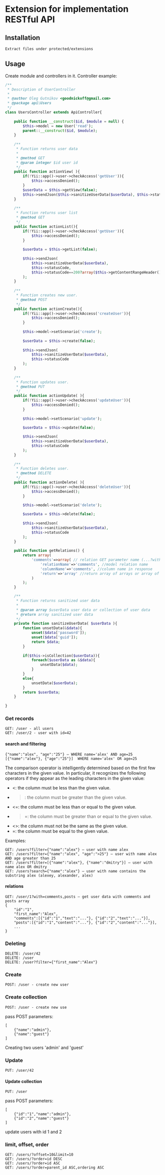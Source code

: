 # Extension for implementation RESTful API

## Installation 

```
Extract files under protected/extensions
```

## Usage 

Create module and controllers in it.
Controller example:
```php
/**
 * Description of UserController
 *
 * @author Oleg Gutnikov <goodnickoff@gmail.com>
 * @package api\Users
 */
class UsersController extends ApiController{
    
    public function __construct($id, $module = null) {
        $this->model = new User('read');
        parent::__construct($id, $module);
    }
    
    /**
     * Function returns user data
     * 
     * @method GET
     * @param integer $id user id
     */
    public function actionView( ){
        if(!Yii::app()->user->checkAccess('getUser')){
            $this->accessDenied();
        }
        $userData = $this->getView(false);
        $this->sendJson($this->sanitizeUserData($userData), $this->statusCode);
    }
    
    /**
     * Function returns user list
     * @method GET
     */
    public function actionList(){
        if(!Yii::app()->user->checkAccess('getUser')){
            $this->accessDenied();
        }
        
        $userData = $this->getList(false);
        
        $this->sendJson(
            $this->sanitizeUserData($userData), 
            $this->statusCode,
            $this->statusCode==200?array($this->getContentRangeHeader()) : array()
        );
    }
    
    /**
     * Function creates new user.
     * @method POST
     */
    public function actionCreate(){
        if(!Yii::app()->user->checkAccess('createUser')){
            $this->accessDenied();
        }
        
        $this->model->setScenario('create'); 
        
        $userData = $this->create(false);
        
        $this->sendJson(
            $this->sanitizeUserData($userData),
            $this->statusCode
        );
    }
    
    /**
     * Function updates user.
     * @method PUT
     */
    public function actionUpdate( ){
        if(!Yii::app()->user->checkAccess('updateUser')){
            $this->accessDenied();
        }
        
        $this->model->setScenario('update'); 

        $userData = $this->update(false);
        
        $this->sendJson(
            $this->sanitizeUserData($userData),
            $this->statusCode
        );
    }
    
    /**
     * Function deletes user.
     * @method DELETE
     */
    public function actionDelete( ){
        if(!Yii::app()->user->checkAccess('deleteUser')){
            $this->accessDenied();
        }
        
        $this->model->setScenario('delete'); 

        $userData = $this->delete(false);
        
        $this->sendJson(
            $this->sanitizeUserData($userData),
            $this->statusCode
        );
    }
    
    public function getRelations() {
        return array(
            'comments'=>array( // relation GET parameter name (...?with=comments)
                'relationName'=>'comments', //model relation name
                'columnName'=>'comments', //column name in response
                'return'=>'array' //return array of arrays or array of models
            )
        );
    }

    /**
     * Function returns sanitized user data
     * 
     * @param array $userData user data or collection of user data
     * @return array sanitized user data
     */
    private function sanitizeUserData( $userData ){
        function unsetData(&$data){
            unset($data['password']);
            unset($data['guid']);
            return $data;
        }
        
        if($this->isCollection($userData)){
            foreach($userData as &$data){
                unsetData($data);
            }
        }
        else{
            unsetData($userData);
        }
        return $userData;
    }
    
}
```

### Get records
```
GET: /user - all users
GET: /user/2 - user with id=42
```

#### search and filtering
```
{"name":"alex", "age":"25"} — WHERE name='alex' AND age=25
[{"name":"alex"}, {"age":"25"}]  WHERE name='alex' OR age=25
```
The comparison operator is intelligently determined based on the first few characters in the given value. In particular, it recognizes the following operators if they appear as the leading characters in the given value:
* <: the column must be less than the given value.
* >: the column must be greater than the given value.
* <=: the column must be less than or equal to the given value.
* >=: the column must be greater than or equal to the given value.
* <>: the column must not be the same as the given value.
* =: the column must be equal to the given value.

Examples:
```
GET: /users?filter={"name":"alex"} — user with name alex
GET: /users?filter={"name":"alex", "age":">25"} — user with name alex AND age greater than 25
GET: /users?filter=[{"name":"alex"}, {"name":"dmitry"}] — user with name alex OR dmitry
GET: /users?search={"name":"alex"} — user with name contains the substring alex (alexey, alexander, alex)
```
#### relations

```
GET: /user/1?with=comments,posts — get user data with comments and posts array
{
    "id":"1",
    "first_name":"Alex",
    "comments":[{"id":"1","text":"..."}, {"id":"2","text":"..."}],
    "posts":[{"id":"1","content":"..."}, {"id":"2","content":"..."}],
    ...
}
```


### Deleting

```
DELETE: /user/42 
DELETE: /user 
DELETE: /user?filter={"first_name":"Alex"}
```

### Create

```
POST: /user - create new user
```
### Create collection
```
POST: /user - create new use
```
pass POST parameters:
```
[
    {"name":"admin"},
    {"name":"guest"}
]
```
Creating two users 'admin' and 'guest'

### Update
```
PUT: /user/42
```
#### Update collection
```
PUT: /user
```
pass POST parameters:
```
[
    {"id":"1","name":"admin"},
    {"id":"2","name":"guest"}
]
```
update users with id 1 and 2

### limit, offset, order
```
GET: /users/?offset=10&limit=10
GET: /users/?order=id DESC
GET: /users/?order=id ASC
GET: /users/?order=parent_id ASC,ordering ASC
```